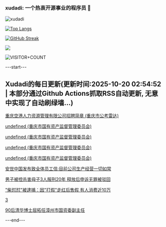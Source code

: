 ### xudadi: 一个热衷开源事业的程序员 👋

![xudadi](https://github-readme-stats-git-masterorgs-github-readme-stats-team.vercel.app/api?username=xudadi)

[![Top Langs](https://github-readme-stats.vercel.app/api/top-langs/?username=xudadi)](https://github.com/anuraghazra/github-readme-stats)

[![GitHub Streak](https://streak-stats.demolab.com?user=xudadi&locale=zh_Hans)](https://git.io/streak-stats)

![](https://raw.githubusercontent.com/xudadi/xudadi/main/assets/github-contribution-grid-snake.svg)

![VISITOR+COUNT](https://komarev.com/ghpvc/?username=xudadi&label=VISITOR+COUNT)


---start---

## Xudadi的每日更新(更新时间:2025-10-20 02:54:52 | 本部分通过Github Actions抓取RSS自动更新, 无意中实现了自动刷绿墙...)

[重庆空港人力资源管理有限公司招聘简章 (重庆市公考雷达)](https://www.gongkaoleida.com/article/2654448)

[undefined (重庆市国有资产监督管理委员会)](https://dadilab.github.io/feeds/all.xml)

[undefined (重庆市国有资产监督管理委员会)](https://dadilab.github.io/feeds/all.xml)

[undefined (重庆市国有资产监督管理委员会)](https://dadilab.github.io/feeds/all.xml)

[undefined (重庆市国有资产监督管理委员会)](https://dadilab.github.io/feeds/all.xml)

[安世中国发布致全体员工信:目前公司生产经营一切如常](https://m.163.com/news/article/KC8I05IK053469RG.html)

[男子被控杀害母子3人服刑20年 释放后申诉无罪被驳回](https://m.163.com/news/article/KC8T3EBO0514D3UH.html)

["柴怼怼"被逮捕：因"打假"走红后售假 有人消费近10万](https://m.163.com/news/article/KC8K7LRR0514R9P4.html)

[3](https://m.163.com/touch/news/sub/domestic)

[90后清华博士屈拓任漳州市国资委副主任](https://m.163.com/news/article/KC8R0B7A0514R9P4.html)

---end---
